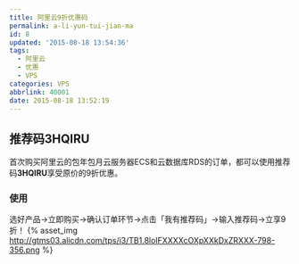 ```yaml
---
title: 阿里云9折优惠码
permalink: a-li-yun-tui-jian-ma
id: 8
updated: '2015-08-18 13:54:36'
tags:
  - 阿里云
  - 优惠
  - VPS
categories: VPS
abbrlink: 40001
date: 2015-08-18 13:52:19
---
```


## 推荐码**3HQIRU**
首次购买阿里云的包年包月云服务器ECS和云数据库RDS的订单，都可以使用推荐码**3HQIRU**享受原价的9折优惠。

### 使用
选好产品->立即购买->确认订单环节->点击「我有推荐码」->输入推荐码->立享9折！
{% asset_img http://gtms03.alicdn.com/tps/i3/TB1.8loIFXXXXcOXpXXkDxZRXXX-798-356.png  %}
